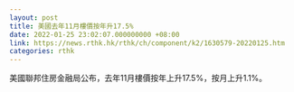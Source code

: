```yaml
---
layout: post
title: 美國去年11月樓價按年升17.5%
date: 2022-01-25 23:02:07.000000000 +08:00
link: https://news.rthk.hk/rthk/ch/component/k2/1630579-20220125.htm
categories: rthk
---
```


美國聯邦住房金融局公布，去年11月樓價按年上升17.5%，按月上升1.1%。
